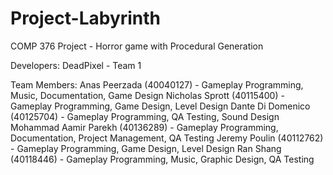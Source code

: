 # Project-Labyrinth
COMP 376 Project - Horror game with Procedural Generation

Developers: DeadPixel - Team 1

Team Members: 
Anas Peerzada (40040127) - Gameplay Programming, Music, Documentation, Game Design
Nicholas Sprott (40115400) - Gameplay Programming, Game Design, Level Design
Dante Di Domenico (40125704) - Gameplay Programming, QA Testing, Sound Design
Mohammad Aamir Parekh (40136289) - Gameplay Programming, Documentation, Project Management, QA Testing
Jeremy Poulin (40112762) - Gameplay Programming, Game Design, Level Design
Ran Shang (40118446) - Gameplay Programming, Music, Graphic Design, QA Testing

